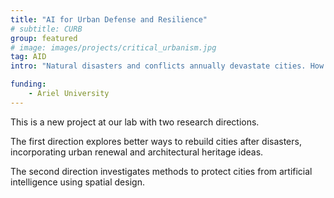 ```yaml
--- 
title: "AI for Urban Defense and Resilience"
# subtitle: CURB
group: featured
# image: images/projects/critical_urbanism.jpg
tag: AID
intro: "Natural disasters and conflicts annually devastate cities. How can we better protect, enhance resilience, and rebuild cities?"

funding:
    - Ariel University
---
```



This is a new project at our lab with two research directions.

The first direction explores better ways to rebuild cities after disasters, incorporating urban renewal and architectural heritage ideas.

The second direction investigates methods to protect cities from artificial intelligence using spatial design.
